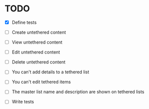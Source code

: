 # TODO

- [x] Define tests

- [ ] Create untethered content
- [ ] View untethered content
- [ ] Edit untethered content
- [ ] Delete untethered content
- [ ] You can't add details to a tethered list
- [ ] You can't edit tethered items
- [ ] The master list name and description are shown on tethered lists

- [ ] Write tests
